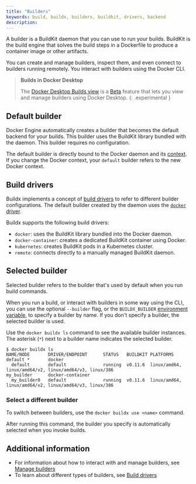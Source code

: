 ```yaml
---
title: "Builders"
keywords: build, buildx, builders, buildkit, drivers, backend
description: 
---
```


A builder is a BuildKit daemon that you can use to run your builds. BuildKit
is the build engine that solves the build steps in a Dockerfile to produce a
container image or other artifacts.

You can create and manage builders, inspect them, and even connect to builders
running remotely. You interact with builders using the Docker CLI.

> **Builds in Docker Desktop**
>
> The [Docker Desktop Builds view](../../desktop/use-desktop/builds.md)
> is a [Beta](../../release-lifecycle.md#beta) feature that lets you
> view and manage builders using Docker Desktop.
{: .experimental }

## Default builder

Docker Engine automatically creates a builder that becomes the default backend
for your builds. This builder uses the BuildKit library bundled with the
daemon. This builder requires no configuration.

The default builder is directly bound to the Docker daemon and its
[context](../../engine/context/working-with-contexts.md). If you change the
Docker context, your `default` builder refers to the new Docker context.

## Build drivers

Buildx implements a concept of [build drivers](../drivers/index.md) to refer to
different builder configurations. The default builder created by the daemon
uses the [`docker` driver](../drivers/docker.md).

Buildx supports the following build drivers:

- `docker`: uses the BuildKit library bundled into the Docker daemon.
- `docker-container`: creates a dedicated BuildKit container using Docker.
- `kubernetes`: creates BuildKit pods in a Kubernetes cluster.
- `remote`: connects directly to a manually managed BuildKit daemon.

## Selected builder

Selected builder refers to the builder that's used by default when you run
build commands.

When you run a build, or interact with builders in some way using the CLI,
you can use the optional `--builder` flag, or the `BUILDX_BUILDER`
[environment variable](../building/env-vars.md#buildx_builder),
to specify a builder by name. If you don't specify a builder,
the selected builder is used.

Use the `docker buildx ls` command to see the available builder instances.
The asterisk (`*`) next to a builder name indicates the selected builder.

```console
$ docker buildx ls
NAME/NODE       DRIVER/ENDPOINT      STATUS   BUILDKIT PLATFORMS
default *       docker
  default       default              running  v0.11.6  linux/amd64, linux/amd64/v2, linux/amd64/v3, linux/386
my_builder      docker-container
  my_builder0   default              running  v0.11.6  linux/amd64, linux/amd64/v2, linux/amd64/v3, linux/386
```

### Select a different builder

To switch between builders, use the `docker buildx use <name>` command.

After running this command, the builder you specify is automatically
selected when you invoke builds.

## Additional information

- For information about how to interact with and manage builders,
  see [Manage builders](./manage.md)
- To learn about different types of builders,
  see [Build drivers](../drivers/index.md)
